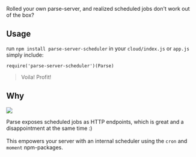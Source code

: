Rolled your own parse-server, and realized scheduled jobs don't work out of the box?

## Usage 

run `npm install parse-server-scheduler` in your `cloud/index.js` or `app.js` simply include:

```
require('parse-server-scheduler')(Parse)
```

> Voila! Profit! 

## Why

![](https://raw.githubusercontent.com/coderofsalvation/parse-server-scheduler/master/scheduler.jpg)

Parse exposes scheduled jobs as HTTP endpoints, which is great and a disappointment at the same time :)<br><br>
This empowers your server with an internal scheduler using the `cron` and `moment` npm-packages.

